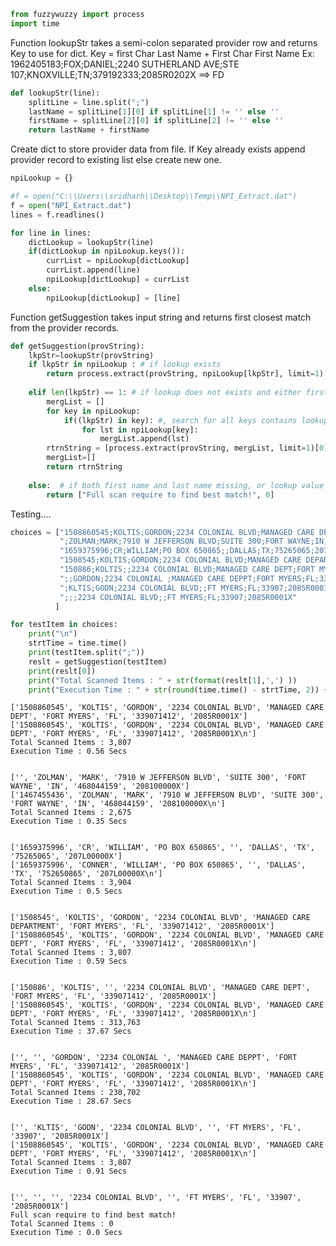 

```python
from fuzzywuzzy import process
import time
```

Function lookupStr takes a semi-colon separated provider row and returns Key to use for dict.
Key = first Char Last Name + First Char First Name
Ex: 1962405183;FOX;DANIEL;2240 SUTHERLAND AVE;STE 107;KNOXVILLE;TN;379192333;2085R0202X ==> FD


```python
def lookupStr(line):
    splitLine = line.split(";")
    lastName = splitLine[1][0] if splitLine[1] != '' else ''
    firstName = splitLine[2][0] if splitLine[2] != '' else ''
    return lastName + firstName
```

Create  dict to store provider data from file. 
If Key already exists append provider record to existing list else create new one.


```python
npiLookup = {}

#f = open("C:\\Users\\sridharh\\Desktop\\Temp\\NPI_Extract.dat")
f = open("NPI_Extract.dat")
lines = f.readlines()

for line in lines:
    dictLookup = lookupStr(line)
    if(dictLookup in npiLookup.keys()):
        currList = npiLookup[dictLookup]
        currList.append(line)
        npiLookup[dictLookup] = currList
    else:
        npiLookup[dictLookup] = [line]
```

Function getSuggestion takes input string and returns first closest match from the provider records.


```python
def getSuggestion(provString):
    lkpStr=lookupStr(provString)
    if lkpStr in npiLookup : # if lookup exists
        return process.extract(provString, npiLookup[lkpStr], limit=1)[0][0].split(";") , len(npiLookup[lkpStr])
    
    elif len(lkpStr) == 1: # if lookup does not exists and either first name or last name missing
        mergList = []
        for key in npiLookup:
            if((lkpStr) in key): #, search for all keys contains lookup string
                for lst in npiLookup[key]:
                    mergList.append(lst)
        rtrnString = [process.extract(provString, mergList, limit=1)[0][0].split(";"), len(mergList)]
        mergList=[]
        return rtrnString
    
    else:  # if both first name and last name missing, or lookup value not in key 
        return ["Full scan require to find best match!", 0]
```

Testing....


```python
choices = ["1508860545;KOLTIS;GORDON;2234 COLONIAL BLVD;MANAGED CARE DEPT;FORT MYERS;FL;339071412;2085R0001X",
           ";ZOLMAN;MARK;7910 W JEFFERSON BLVD;SUITE 300;FORT WAYNE;IN;468044159;208100000X",
           "1659375996;CR;WILLIAM;PO BOX 650865;;DALLAS;TX;75265065;207L00000X",
           "1508545;KOLTIS;GORDON;2234 COLONIAL BLVD;MANAGED CARE DEPARTMENT;FORT MYERS;FL;339071412;2085R0001X",
           "150886;KOLTIS;;2234 COLONIAL BLVD;MANAGED CARE DEPT;FORT MYERS;FL;339071412;2085R0001X",
           ";;GORDON;2234 COLONIAL ;MANAGED CARE DEPPT;FORT MYERS;FL;339071412;2085R0001X",
           ";KLTIS;GODN;2234 COLONIAL BLVD;;FT MYERS;FL;33907;2085R0001X",
           ";;;2234 COLONIAL BLVD;;FT MYERS;FL;33907;2085R0001X"
          ]

```


```python
for testItem in choices:
    print("\n")
    strtTime = time.time()
    print(testItem.split(";"))
    reslt = getSuggestion(testItem)
    print(reslt[0])
    print("Total Scanned Items : " + str(format(reslt[1],',') ))
    print("Execution Time : " + str(round(time.time() - strtTime, 2)) + " Secs" )

```

    
    
    ['1508860545', 'KOLTIS', 'GORDON', '2234 COLONIAL BLVD', 'MANAGED CARE DEPT', 'FORT MYERS', 'FL', '339071412', '2085R0001X']
    ['1508860545', 'KOLTIS', 'GORDON', '2234 COLONIAL BLVD', 'MANAGED CARE DEPT', 'FORT MYERS', 'FL', '339071412', '2085R0001X\n']
    Total Scanned Items : 3,807
    Execution Time : 0.56 Secs
    
    
    ['', 'ZOLMAN', 'MARK', '7910 W JEFFERSON BLVD', 'SUITE 300', 'FORT WAYNE', 'IN', '468044159', '208100000X']
    ['1467455436', 'ZOLMAN', 'MARK', '7910 W JEFFERSON BLVD', 'SUITE 300', 'FORT WAYNE', 'IN', '468044159', '208100000X\n']
    Total Scanned Items : 2,675
    Execution Time : 0.35 Secs
    
    
    ['1659375996', 'CR', 'WILLIAM', 'PO BOX 650865', '', 'DALLAS', 'TX', '75265065', '207L00000X']
    ['1659375996', 'CONNER', 'WILLIAM', 'PO BOX 650865', '', 'DALLAS', 'TX', '752650865', '207L00000X\n']
    Total Scanned Items : 3,904
    Execution Time : 0.5 Secs
    
    
    ['1508545', 'KOLTIS', 'GORDON', '2234 COLONIAL BLVD', 'MANAGED CARE DEPARTMENT', 'FORT MYERS', 'FL', '339071412', '2085R0001X']
    ['1508860545', 'KOLTIS', 'GORDON', '2234 COLONIAL BLVD', 'MANAGED CARE DEPT', 'FORT MYERS', 'FL', '339071412', '2085R0001X\n']
    Total Scanned Items : 3,807
    Execution Time : 0.59 Secs
    
    
    ['150886', 'KOLTIS', '', '2234 COLONIAL BLVD', 'MANAGED CARE DEPT', 'FORT MYERS', 'FL', '339071412', '2085R0001X']
    ['1508860545', 'KOLTIS', 'GORDON', '2234 COLONIAL BLVD', 'MANAGED CARE DEPT', 'FORT MYERS', 'FL', '339071412', '2085R0001X\n']
    Total Scanned Items : 313,763
    Execution Time : 37.67 Secs
    
    
    ['', '', 'GORDON', '2234 COLONIAL ', 'MANAGED CARE DEPPT', 'FORT MYERS', 'FL', '339071412', '2085R0001X']
    ['1508860545', 'KOLTIS', 'GORDON', '2234 COLONIAL BLVD', 'MANAGED CARE DEPT', 'FORT MYERS', 'FL', '339071412', '2085R0001X\n']
    Total Scanned Items : 230,702
    Execution Time : 28.67 Secs
    
    
    ['', 'KLTIS', 'GODN', '2234 COLONIAL BLVD', '', 'FT MYERS', 'FL', '33907', '2085R0001X']
    ['1508860545', 'KOLTIS', 'GORDON', '2234 COLONIAL BLVD', 'MANAGED CARE DEPT', 'FORT MYERS', 'FL', '339071412', '2085R0001X\n']
    Total Scanned Items : 3,807
    Execution Time : 0.91 Secs
    
    
    ['', '', '', '2234 COLONIAL BLVD', '', 'FT MYERS', 'FL', '33907', '2085R0001X']
    Full scan require to find best match!
    Total Scanned Items : 0
    Execution Time : 0.0 Secs
    
